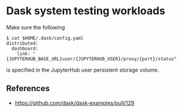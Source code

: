 # Dask system testing workloads

Make sure the following

```shell
$ cat $HOME/.dask/config.yaml
distributed:
  dashboard:
    link: "{JUPYTERHUB_BASE_URL}user/{JUPYTERHUB_USER}/proxy/{port}/status"
```

is specified in the JupyterHub user persistent storage volume.

## References

* https://github.com/dask/dask-examples/pull/129
